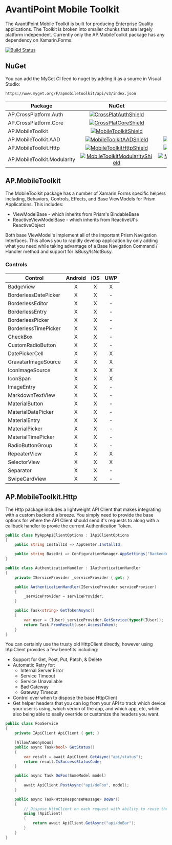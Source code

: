 # AvantiPoint Mobile Toolkit

The AvantiPoint Mobile Toolkit is built for producing Enterprise Quality applications. The Toolkit is broken into smaller chunks that are largely platform independent. Currently only the AP.MobileToolkit package has any dependency on Xamarin.Forms.

[![Build Status](https://dev.azure.com/avantipoint/CrossPlatform/_apis/build/status/AvantiPoint.AP.MobileToolkit?branchName=master)](https://dev.azure.com/avantipoint/CrossPlatform/_build/latest?definitionId=55?branchName=master)

## NuGet

You can add the MyGet CI feed to nuget by adding it as a source in Visual Studio:

`https://www.myget.org/F/apmobiletoolkit/api/v3/index.json`

| Package | NuGet | MyGet |
|-------|:-----:|:------:|
| AP.CrossPlatform.Auth | [![CrossPlatAuthShield]][CrossPlatAuthNuGet] | [![CrossPlatAuthMyGetShield]][CrossPlatAuthMyGet] |
| AP.CrossPlatform.Core | [![CrossPlatCoreShield]][CrossPlatCoreNuGet] | [![CrossPlatCoreMyGetShield]][CrossPlatCoreMyGet] |
| AP.MobileToolkit | [![MobileToolkitShield]][MobileToolkitNuGet] | [![MobileToolkitMyGetShield]][MobileToolkitMyGet] |
| AP.MobileToolkit.AAD | [![MobileToolkitAADShield]][MobileToolkitAADNuGet] | [![MobileToolkitAADMyGetShield]][MobileToolkitAADMyGet] |
| AP.MobileToolkit.Http | [![MobileToolkitHttpShield]][MobileToolkitHttpNuGet] | [![MobileToolkitHttpMyGetShield]][MobileToolkitHttpMyGet] |
| AP.MobileToolkit.Modularity | [![MobileToolkitModularityShield]][MobileToolkitModularityNuGet] | [![MobileToolkitModularityMyGetShield]][MobileToolkitModularityMyGet] |

## AP.MobileToolkit

The MobileToolkit package has a number of Xamarin.Forms specific helpers including, Behaviors, Controls, Effects, and Base ViewModels for Prism Applications. This includes:

- ViewModelBase - which inherits from Prism's BindableBase
- ReactiveViewModelBase - which inherits from ReactiveUI's ReactiveObject

Both base ViewModel's implement all of the important Prism Navigation Interfaces. This allows you to rapidly develop application by only adding what you need while taking advantage of a Base Navigation Command / Handler method and support for IsBusy/IsNotBusy.

### Controls

| Control | Android | iOS | UWP |
|---------|:-------:|:---:|:---:|
| BadgeView | X | X | X |
| BorderlessDatePicker | X | X | - |
| BorderlessEditor | X | X | - |
| BorderlessEntry | X | X | - |
| BorderlessPicker | X | X | - |
| BorderlessTimePicker | X | X | - |
| CheckBox | X | X | - |
| CustomRadioButton | X | X | - |
| DatePickerCell | X | X | X |
| GravatarImageSource | X | X | X |
| IconImageSource | X | X | X |
| IconSpan | X | X | X |
| ImageEntry | X | X | - |
| MarkdownTextView | X | X | - |
| MaterialButton | X | X| - |
| MaterialDatePicker | X | X| - |
| MaterialEntry | X | X| - |
| MaterialPicker | X | X| - |
| MaterialTimePicker | X | X| - |
| RadioButtonGroup | X | X| - |
| RepeaterView | X | X | X |
| SelectorView | X | X | X |
| Separator | X | X | - |
| SwipeCardView | X | X | - |

## AP.MobileToolkit.Http

The Http package includes a lightweight API Client that makes integrating with a custom backend a breeze. You simply need to provide the base options for where the API Client should send it's requests to along with a callback handler to provie the current Authentication Token.

```cs
public class MyAppApiClientOptions : IApiClientOptions
{
    public string InstallId => AppCenter.InstallId;

    public string BaseUri => ConfigurationManager.AppSettings["BackendApi"];
}

public class AuthenticationHandler : IAuthenticationHandler
{
    private IServiceProvider _serviceProvider { get; }

    public AuthenticationHandler(IServiceProvider serviceProvicer)
    {
        _serviceProvider = serviceProvider;
    }

    public Task<string> GetTokenAsync()
    {
        var user = (IUser)_serviceProvider.GetService(typeof(IUser));
        return Task.FromResult(user.AccessToken);
    }
}
```

You can certainly use the trusty old HttpClient directly, however using IApiClient provides a few benefits including:

- Support for Get, Post, Put, Patch, & Delete
- Automatic Retry for:
  - Internal Server Error
  - Service Timeout
  - Service Unavailable
  - Bad Gateway
  - Gateway Timeout
- Control over when to dispose the base HttpClient
- Get helper headers that you can log from your API to track which device your user is using, which verion of the app, and which app, etc, while also being able to easily override or customize the headers you want.

```cs
public class FooService
{
    private IApiClient ApiClient { get; }

    [AllowAnnonymous]
    public async Task<bool> GetStatus()
    {
        var result = await ApiClient.GetAsync("api/status");
        return result.IsSuccessStatusCode;
    }

    public async Task DoFoo(SomeModel model)
    {
        await ApiClient.PostAsync("api/doFoo", model);
    }

    public async Task<HttpResponseMessage> DoBar()
    {
        // Dispose HttpClient on each request with ability to reuse the ApiClient
        using (ApiClient)
        {
            return await ApiClient.GetAsync("api/doBar");
        }
    }
}
```

[CrossPlatAuthNuGet]: https://www.nuget.org/packages/AP.CrossPlatform.Auth
[CrossPlatAuthShield]: https://img.shields.io/nuget/vpre/AP.CrossPlatform.Auth.svg
[CrossPlatAuthMyGet]: https://www.myget.org/feed/apmobiletoolkit/package/nuget/AP.CrossPlatform.Auth
[CrossPlatAuthMyGetShield]: https://img.shields.io/myget/apmobiletoolkit/vpre/AP.CrossPlatform.Auth.svg

[CrossPlatCoreNuGet]: https://www.nuget.org/packages/AP.CrossPlatform.Core
[CrossPlatCoreShield]: https://img.shields.io/nuget/vpre/AP.CrossPlatform.Core.svg
[CrossPlatCoreMyGet]: https://www.myget.org/feed/apmobiletoolkit/package/nuget/AP.CrossPlatform.Core
[CrossPlatCoreMyGetShield]: https://img.shields.io/myget/apmobiletoolkit/vpre/AP.CrossPlatform.Core.svg

[MobileToolkitNuGet]: https://www.nuget.org/packages/AP.MobileToolkit
[MobileToolkitShield]: https://img.shields.io/nuget/vpre/AP.MobileToolkit.svg
[MobileToolkitMyGet]: https://www.myget.org/feed/apmobiletoolkit/package/nuget/AP.MobileToolkit
[MobileToolkitMyGetShield]: https://img.shields.io/myget/apmobiletoolkit/vpre/AP.MobileToolkit.svg

[MobileToolkitAADNuGet]: https://www.nuget.org/packages/AP.MobileToolkit.AAD
[MobileToolkitAADShield]: https://img.shields.io/nuget/vpre/AP.MobileToolkit.AAD.svg
[MobileToolkitAADMyGet]: https://www.myget.org/feed/apmobiletoolkit/package/nuget/AP.MobileToolkit.AAD
[MobileToolkitAADMyGetShield]: https://img.shields.io/myget/apmobiletoolkit/vpre/AP.MobileToolkit.AAD.svg

[MobileToolkitHttpNuGet]: https://www.nuget.org/packages/AP.MobileToolkit.Http
[MobileToolkitHttpShield]: https://img.shields.io/nuget/vpre/AP.MobileToolkit.Http.svg
[MobileToolkitHttpMyGet]: https://www.myget.org/feed/apmobiletoolkit/package/nuget/AP.MobileToolkit.Http
[MobileToolkitHttpMyGetShield]: https://img.shields.io/myget/apmobiletoolkit/vpre/AP.MobileToolkit.Http.svg

[MobileToolkitModularityNuGet]: https://www.nuget.org/packages/AP.MobileToolkit.Modularity
[MobileToolkitModularityShield]: https://img.shields.io/nuget/vpre/AP.MobileToolkit.Modularity.svg
[MobileToolkitModularityMyGet]: https://www.myget.org/feed/apmobiletoolkit/package/nuget/AP.MobileToolkit.Modularity
[MobileToolkitModularityMyGetShield]: https://img.shields.io/myget/apmobiletoolkit/vpre/AP.MobileToolkit.Modularity.svg
